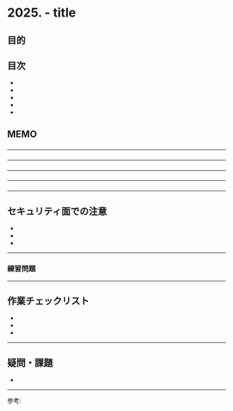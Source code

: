 # 2025. - title

## 目的



## 目次

- [](#1)
- [](#2)
- [](#3)
- [](#4)
- [](#5)

## MEMO

<a id="1"></a>

### 



---
<a id="2"></a>

### 



---
<a id="3"></a>

### 



---
<a id="4"></a>

### 



---
<a id="5"></a>

### 



---
## セキュリティ面での注意

- 
- 
- 

---

### 練習問題 



---
## 作業チェックリスト

- 
- 
- 

---
## 疑問・課題

- 

---

参考: []()
